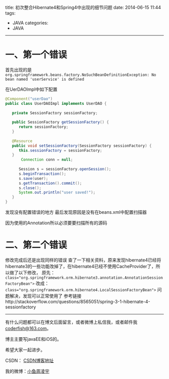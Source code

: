 title: 初次整合Hibernate4和Spring4中出现的细节问题
date: 2014-06-15 11:44
tags:
  - JAVA
categories:
  - JAVA
---

# 一、第一个错误
首先出现的是
`org.springframework.beans.factory.NoSuchBeanDefinitionException: No bean named 'userService' is defined`


在UerDAOImpl中如下配置

```java
@Component("userDao")
public class UserDAOImpl implements UserDAO {
 
   private SessionFactory sessionFactory;
 
   public SessionFactory getSessionFactory() {
      return sessionFactory;
   }
 
   @Resource
   public void setSessionFactory(SessionFactory sessionFactory) {
      this.sessionFactory = sessionFactory;
   }
       Connection conn = null;
 
      Session s = sessionFactory.openSession();
      s.beginTransaction();
      s.save(user);
      s.getTransaction().commit();
      s.close();
      System.out.println("user saved!");
   }
}
```

发现没有配置错误的地方
最后发现原因是没有在beans.xml中配置扫描器
 
因为使用的Annotation所以必须要要扫描所有的源码

<!--more-->

# 二、第二个错误
修改完成后还是出现同样的错误
查了一下相关资料，原来发现hibernate4已经将hibernate3的一些功能改掉了，在hibernate4已经不使用CacheProvider了，所以做了以下修改，
原先：
 `class="org.springframework.orm.hibernate3.annotation.AnnotationSessionFactoryBean">`
改成：
  `class="org.springframework.orm.hibernate4.LocalSessionFactoryBean">`
问题解决，发现可以正常使用了
参考链接http://stackoverflow.com/questions/8565051/spring-3-1-hibernate-4-sessionfactory

----

有什么问题都可以在博文后面留言，或者微博上私信我，或者邮件我<coderfish@163.com>。

博主主要写javaEE和iOS的。

希望大家一起进步。

CSDN： [CSDN博客地址](http://blog.csdn.net/u010127917)

我的微博：[小鱼周凌宇](http://weibo.com/coderfish/)


